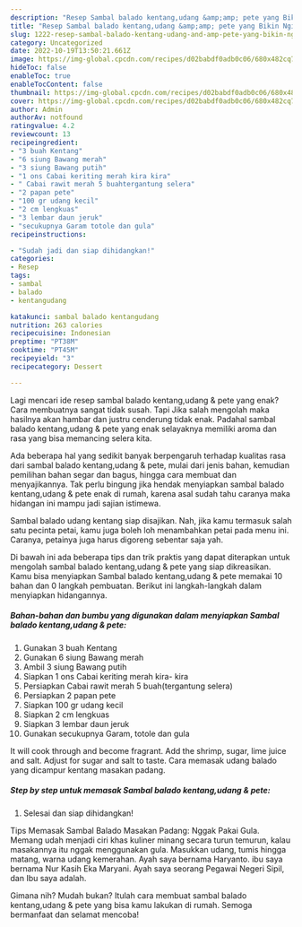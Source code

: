 ```yaml
---
description: "Resep Sambal balado kentang,udang &amp;amp; pete yang Bikin Ngiler, Buat Buka Puasa Lezat Sekali"
title: "Resep Sambal balado kentang,udang &amp;amp; pete yang Bikin Ngiler, Buat Buka Puasa Lezat Sekali"
slug: 1222-resep-sambal-balado-kentang-udang-and-amp-pete-yang-bikin-ngiler-buat-buka-puasa-lezat-sekali
category: Uncategorized
date: 2022-10-19T13:50:21.661Z
image: https://img-global.cpcdn.com/recipes/d02babdf0adb0c06/680x482cq70/sambal-balado-kentangudang-pete-foto-resep-utama.jpg
hideToc: false
enableToc: true
enableTocContent: false
thumbnail: https://img-global.cpcdn.com/recipes/d02babdf0adb0c06/680x482cq70/sambal-balado-kentangudang-pete-foto-resep-utama.jpg
cover: https://img-global.cpcdn.com/recipes/d02babdf0adb0c06/680x482cq70/sambal-balado-kentangudang-pete-foto-resep-utama.jpg
author: Admin
authorAv: notfound
ratingvalue: 4.2
reviewcount: 13
recipeingredient:
- "3 buah Kentang"
- "6 siung Bawang merah"
- "3 siung Bawang putih"
- "1 ons Cabai keriting merah kira kira"
- " Cabai rawit merah 5 buahtergantung selera"
- "2 papan pete"
- "100 gr udang kecil"
- "2 cm lengkuas"
- "3 lembar daun jeruk"
- "secukupnya Garam totole dan gula"
recipeinstructions:

- "Sudah jadi dan siap dihidangkan!"
categories:
- Resep
tags:
- sambal
- balado
- kentangudang

katakunci: sambal balado kentangudang 
nutrition: 263 calories
recipecuisine: Indonesian
preptime: "PT38M"
cooktime: "PT45M"
recipeyield: "3"
recipecategory: Dessert

---
```



Lagi mencari ide resep sambal balado kentang,udang &amp; pete yang enak? Cara membuatnya sangat tidak susah. Tapi Jika salah mengolah maka hasilnya akan hambar dan justru cenderung tidak enak. Padahal sambal balado kentang,udang &amp; pete yang enak selayaknya memiliki aroma dan rasa yang bisa memancing selera kita.


Ada beberapa hal yang sedikit banyak berpengaruh terhadap kualitas rasa dari sambal balado kentang,udang &amp; pete, mulai dari jenis bahan, kemudian pemilihan bahan segar dan bagus, hingga cara membuat dan menyajikannya. Tak perlu bingung jika hendak menyiapkan sambal balado kentang,udang &amp; pete enak di rumah, karena asal sudah tahu caranya maka hidangan ini mampu jadi sajian istimewa.

Sambal balado udang kentang siap disajikan. Nah, jika kamu termasuk salah satu pecinta petai, kamu juga boleh loh menambahkan petai pada menu ini. Caranya, petainya juga harus digoreng sebentar saja yah.


Di bawah ini ada beberapa tips dan trik praktis yang dapat diterapkan untuk mengolah sambal balado kentang,udang &amp; pete yang siap dikreasikan. Kamu bisa menyiapkan Sambal balado kentang,udang &amp; pete memakai 10 bahan dan 0 langkah pembuatan. Berikut ini langkah-langkah dalam menyiapkan hidangannya.

<!--inarticleads1-->

##### Bahan-bahan dan bumbu yang digunakan dalam menyiapkan Sambal balado kentang,udang &amp; pete:

1. Gunakan 3 buah Kentang
1. Gunakan 6 siung Bawang merah
1. Ambil 3 siung Bawang putih
1. Siapkan 1 ons Cabai keriting merah kira- kira
1. Persiapkan  Cabai rawit merah 5 buah(tergantung selera)
1. Persiapkan 2 papan pete
1. Siapkan 100 gr udang kecil
1. Siapkan 2 cm lengkuas
1. Siapkan 3 lembar daun jeruk
1. Gunakan secukupnya Garam, totole dan gula


It will cook through and become fragrant. Add the shrimp, sugar, lime juice and salt. Adjust for sugar and salt to taste. Cara memasak udang balado yang dicampur kentang masakan padang. 

<!--inarticleads2-->

##### Step by step untuk memasak Sambal balado kentang,udang &amp; pete:


1. Selesai dan siap dihidangkan!

Tips Memasak Sambal Balado Masakan Padang: Nggak Pakai Gula. Memang udah menjadi ciri khas kuliner minang secara turun temurun, kalau masakannya itu nggak menggunakan gula. Masukkan udang, tumis hingga matang, warna udang kemerahan. Ayah saya bernama Haryanto. ibu saya bernama Nur Kasih Eka Maryani. Ayah saya seorang Pegawai Negeri Sipil, dan Ibu saya adalah. 

Gimana nih? Mudah bukan? Itulah cara membuat sambal balado kentang,udang &amp; pete yang bisa kamu lakukan di rumah. Semoga bermanfaat dan selamat mencoba!
